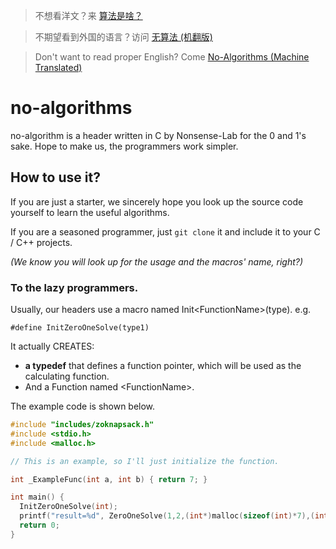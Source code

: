 > 不想看洋文？来 [算法是啥？](https://github.com/Nonsense-Lab/no-algorithms/blob/master/README_zh.md)

> 不期望看到外国的语言？访问 [无算法 (机翻版)](https://github.com/Nonsense-Lab/no-algorithms/blob/master/README_zh_MachineTranslate.md)

> Don't want to read proper English? Come [No-Algorithms (Machine Translated)](https://github.com/Nonsense-Lab/no-algorithms/blob/master/README_en_MachineTranslate.md)

# no-algorithms
no-algorithm is a header written in C by Nonsense-Lab for the 0 and 1's sake. Hope to make us, the programmers work simpler.

## How to use it?
If you are just a starter, we sincerely hope you look up the source code yourself to learn the useful algorithms.

If you are a seasoned programmer, just `git clone` it and include it to your C / C++ projects.

*(We know you will look up for the usage and the macros' name, right?)*

### To the lazy programmers.
Usually, our headers use a macro named Init\<FunctionName\>(type). e.g.
```
#define InitZeroOneSolve(type1)
```

It actually CREATES:
- **a typedef** that defines a function pointer, which will be used as the calculating function.
- And a Function named \<FunctionName\>.

The example code is shown below.

```c
#include "includes/zoknapsack.h"
#include <stdio.h>
#include <malloc.h>

// This is an example, so I'll just initialize the function.

int _ExampleFunc(int a, int b) { return 7; }

int main() {
  InitZeroOneSolve(int);
  printf("result=%d", ZeroOneSolve(1,2,(int*)malloc(sizeof(int)*7),(int*)malloc(sizeof(int)*7),(int*)malloc(sizeof(int)*7),_ExampleFunc));
  return 0;
}
